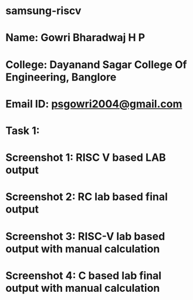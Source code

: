 # samsung-riscv
# Name: Gowri Bharadwaj H P
# College: Dayanand Sagar College Of Engineering, Banglore
# Email ID: psgowri2004@gmail.com
# Task 1:
# Screenshot 1: RISC V based LAB output
# Screenshot 2: RC lab based final output
# Screenshot 3: RISC-V lab based output with manual calculation
# Screenshot 4: C based lab final output with manual calculation